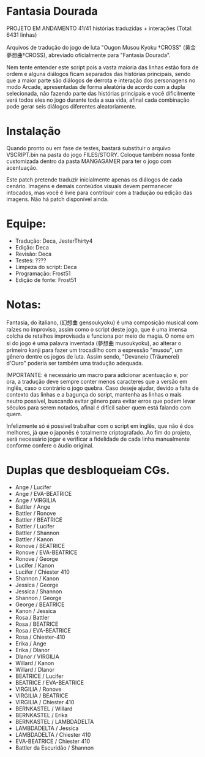 # Fantasia Dourada

PROJETO EM ANDAMENTO 41/41 histórias traduzidas + interações (Total: 6431 linhas)

Arquivos de tradução do jogo de luta "Ougon Musou Kyoku †CROSS" (黄金夢想曲†CROSS), abreviado oficialmente para "Fantasia Dourada".

Nem tente entender este script pois a vasta maioria das linhas estão fora de ordem e alguns diálogos ficam separados das histórias principais,
sendo que a maior parte são diálogos de derrota e interação dos personagens no modo Arcade, apresentadas de forma aleatória de acordo com a dupla selecionada, 
não fazendo parte das histórias principais e você dificilmente verá todos eles no jogo durante toda a sua vida, afinal cada combinação pode gerar seis diálogos diferentes aleatoriamente.

# Instalação
Quando pronto ou em fase de testes, bastará substituir o arquivo VSCRIPT.bin na pasta do jogo FILES/STORY. Coloque também nossa fonte customizada dentro da pasta MANGAGAMER para ter o jogo com acentuação.

Este patch pretende traduzir inicialmente apenas os diálogos de cada cenário. Imagens e demais conteúdos visuais devem permanecer intocados, mas você é livre para contribuir com a tradução ou edição das imagens.
Não há patch disponível ainda.

# Equipe:
- Tradução: Deca, JesterThirty4 
- Edição: Deca
- Revisão: Deca
- Testes: ????
- Limpeza do script: Deca
- Programação: Frost51
- Edição de fonte: Frost51

# Notas:
Fantasia, do italiano, (幻想曲 gensoukyoku) é uma composição musical com raízes no improviso, assim como o script deste jogo, que é uma imensa colcha de retalhos improvisada e funciona por meio de magia.
O nome em si do jogo é uma palavra inventada (夢想曲 musoukyoku), ao alterar o primeiro kanji para fazer um trocadilho com a expressão "musou", um gênero dentre os jogos de luta. 
Assim sendo, "Devaneio (Träumerei) d'Ouro" poderia ser também uma tradução adequada.
 
IMPORTANTE: é necessário um macro para adicionar acentuação e, por ora, a tradução deve sempre conter menos caracteres que a versão em inglês, caso o contrário o jogo quebra.
Caso deseje ajudar, devido a falta de contexto das linhas e a bagunça do script, mantenha as linhas o mais neutro possível, buscando evitar gênero para evitar erros que podem levar séculos para serem notados,
afinal é difícil saber quem está falando com quem.

Infelizmente só é possível trabalhar com o script em inglês, que não é dos melhores, já que o japonês é totalmente criptografado.
Ao fim do projeto, será necessário jogar e verificar a fidelidade de cada linha manualmente conforme confere o áudio original.

# Duplas que desbloqueiam CGs.

- Ange / Lucifer
- Ange / EVA-BEATRICE
- Ange / VIRGILIA
- Battler / Ange
- Battler / Ronove
- Battler / BEATRICE
- Battler / Lucifer
- Battler / Shannon
- Battler / Kanon
- Ronove / BEATRICE
- Ronove / EVA-BEATRICE
- Ronove / George
- Lucifer / Kanon
- Lucifer / Chiester 410
- Shannon / Kanon
- Jessica / George
- Jessica / Shannon
- Shannon / George
- George / BEATRICE
- Kanon / Jessica
- Rosa / Battler
- Rosa / BEATRICE
- Rosa / EVA-BEATRICE
- Rosa / Chiester-410
- Erika / Ange
- Erika / Dlanor
- Dlanor / VIRGILIA
- Willard / Kanon
- Willard / Dlanor
- BEATRICE / Lucifer
- BEATRICE / EVA-BEATRICE
- VIRGILIA / Ronove
- VIRGILIA / BEATRICE
- VIRGILIA / Chiester 410
- BERNKASTEL / Willard
- BERNKASTEL / Erika
- BERNKASTEL / LAMBDADELTA 
- LAMBDADELTA / Jessica
- LAMBDADELTA / Chiester 410
- EVA-BEATRICE / Chiester 410
- Battler da Escuridão / Shannon